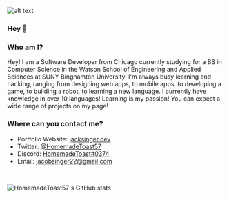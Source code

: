 ![alt text](https://github.com/HomemadeToast57/HomemadeToast/blob/master/Assets/README.gif?raw=true)

### Hey 👋

### Who am I?
Hey! I am a Software Developer from Chicago currently studying for a BS in Computer Science in the Watson School of Engineering and Applied Sciences at SUNY Binghamton University. I'm always busy learning and hacking, ranging from designing web apps, to mobile apps, to developing a game, to building a robot, to learning a new language. I currently have knowledge in over 10 languages! Learning is my passion! You can expect a wide range of projects on my page!

### Where can you contact me?
+ Portfolio Website: [jacksinger.dev](https://jacksinger.dev)
+ Twitter: [@HomemadeToast57](https://twitter.com/homemadetoast57)
+ Discord: [HomemadeToast#0374](https://discord.com/users/HomemadeToast#0374)
+ Email: [jacobsinger22@gmail.com](mailto:jacobsinger22@gmail.com)

<p>&nbsp;</p>

![HomemadeToast57's GitHub stats](https://github-readme-stats.vercel.app/api?username=HomemadeToast57&show_icons=true&theme=dark)
